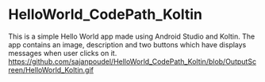 # HelloWorld_CodePath_Koltin
This is a simple Hello World app made using Android Studio and Koltin.
 The app contains an image, description and two buttons which have displays messages when user clicks on it.
 https://github.com/sajanpoudel/HelloWorld_CodePath_Koltin/blob/OutputScreen/HelloWorld_Koltin.gif
 
